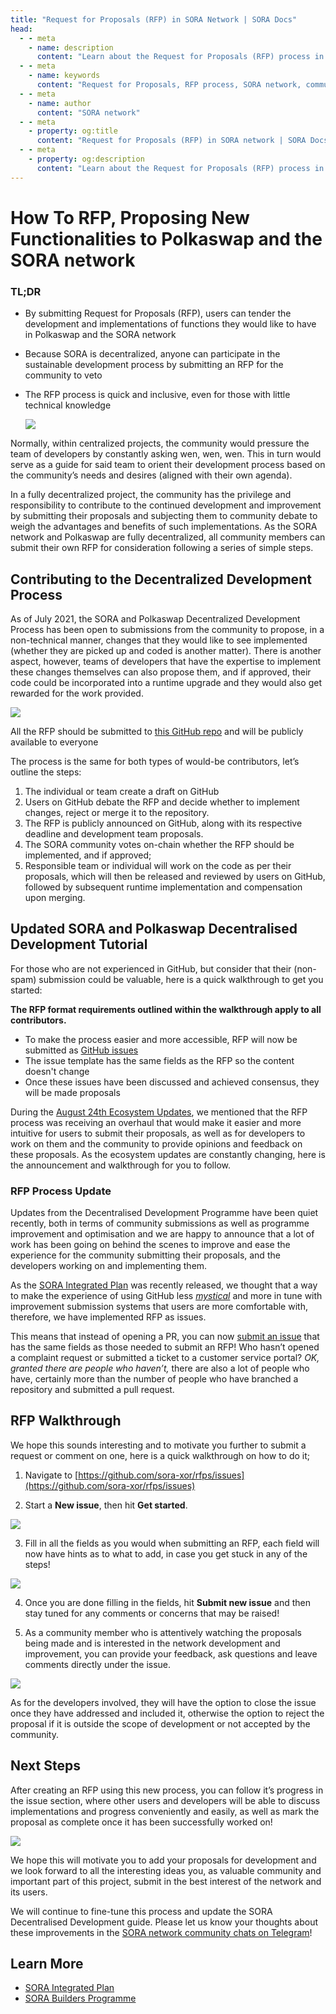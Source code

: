 ```yaml
---
title: "Request for Proposals (RFP) in SORA Network | SORA Docs"
head:
  - - meta
    - name: description
      content: "Learn about the Request for Proposals (RFP) process in the SORA network. Discover how the RFP system enables community members to propose and contribute to the development of the SORA ecosystem by submitting project proposals and collaborating with the SORA team."
  - - meta
    - name: keywords
      content: "Request for Proposals, RFP process, SORA network, community proposals, project collaboration development"
  - - meta
    - name: author
      content: "SORA network"
  - - meta
    - property: og:title
      content: "Request for Proposals (RFP) in SORA network | SORA Docs"
  - - meta
    - property: og:description
      content: "Learn about the Request for Proposals (RFP) process in the SORA network. Discover how the RFP system enables community members to propose and contribute to the development of the SORA ecosystem by submitting project proposals and collaborating with the SORA team."
---
```


# How To RFP, Proposing New Functionalities to Polkaswap and the SORA network

### TL;DR

- By submitting Request for Proposals (RFP), users can tender the development and implementations of functions they would like to have in Polkaswap and the SORA network
- Because SORA is decentralized, anyone can participate in the sustainable development process by submitting an RFP for the community to veto
- The RFP process is quick and inclusive, even for those with little
  technical knowledge

  ![](/.gitbook/assets/how-to-rfp.png)

Normally, within centralized projects, the community would pressure the team of developers by constantly asking wen, wen, wen. This in turn would serve as a guide for said team to orient their development process based on the community’s needs and desires (aligned with their own agenda).

In a fully decentralized project, the community has the privilege and responsibility to contribute to the continued development and improvement by submitting their proposals and subjecting them to community debate to weigh the advantages and benefits of such implementations. As the SORA network and Polkaswap are fully decentralized, all community members can submit their own RFP for consideration following a series of simple steps.

## Contributing to the Decentralized Development Process

As of July 2021, the SORA and Polkaswap Decentralized Development
Process has been open to submissions from the community to propose, in
a non-technical manner, changes that they would like to see
implemented (whether they are picked up and coded is another
matter). There is another aspect, however, teams of developers that
have the expertise to implement these changes themselves can also
propose them, and if approved, their code could be incorporated into a
runtime upgrade and they would also get rewarded for the work
provided.

![](/.gitbook/assets/SORADDP.png)

All the RFP should be submitted to [this GitHub repo](https://github.com/sora-xor/rfps) and will be publicly available to everyone

The process is the same for both types of would-be contributors, let’s outline the steps:

1. The individual or team create a draft on GitHub
2. Users on GitHub debate the RFP and decide whether to implement changes, reject or merge it to the repository.
3. The RFP is publicly announced on GitHub, along with its respective deadline and development team proposals.
4. The SORA community votes on-chain whether the RFP should be implemented, and if approved;
5. Responsible team or individual will work on the code as per their proposals, which will then be released and reviewed by users on GitHub, followed by subsequent runtime implementation and compensation upon merging.

## Updated SORA and Polkaswap Decentralised Development Tutorial

For those who are not experienced in GitHub, but consider that their (non-spam) submission could be valuable, here is a quick walkthrough to get you started:

**The RFP format requirements outlined within the walkthrough apply to all contributors.**

- To make the process easier and more accessible, RFP will now be submitted as [GitHub issues](https://docs.github.com/en/issues/tracking-your-work-with-issues/about-issues)
- The issue template has the same fields as the RFP so the content doesn't change
- Once these issues have been discussed and achieved consensus, they will be made proposals

During the [August 24th Ecosystem Updates](https://medium.com/sora-xor/august-24-2022-ecosystem-updates-for-sora-polkaswap-and-fearless-wallet-3bc949142e17), we mentioned that the RFP process was receiving an overhaul that would make it easier and more intuitive for users to submit their proposals, as well as for developers to work on them and the community to provide opinions and feedback on these proposals. As the ecosystem updates are constantly changing, here is the announcement and walkthrough for you to follow.

### RFP Process Update

Updates from the Decentralised Development Programme have been quiet recently, both in terms of community submissions as well as programme improvement and optimisation and we are happy to announce that a lot of work has been going on behind the scenes to improve and ease the experience for the community submitting their proposals, and the developers working on and implementing them.

As the [SORA Integrated Plan](https://sora.org/plan) was recently released, we thought that a way to make the experience of using GitHub less *[mystical](https://www.youtube.com/watch?v=Z0lufcRgZlA&list=RDZ0lufcRgZlA&index=1)* and more in tune with improvement submission systems that users are more comfortable with, therefore, we have implemented RFP as issues.

This means that instead of opening a PR, you can now [submit an issue](https://github.com/sora-xor/rfps/issues) that has the same fields as those needed to submit an RFP! Who hasn’t opened a complaint request or submitted a ticket to a customer service portal? *OK, granted there are people who haven’t,* there are also a lot of people who have, certainly more than the number of people who have branched a repository and submitted a pull request.

## RFP Walkthrough

We hope this sounds interesting and to motivate you further to submit a request or comment on one, here is a quick walkthrough on how to do it;

1. Navigate to [https://github.com/sora-xor/rfps/issues](https://github.com/sora-xor/rfps/issues)

2. Start a **New issue**, then hit **Get started**.

![](/.gitbook/assets/rfp-1.png)

3. Fill in all the fields as you would when submitting an RFP, each
   field will now have hints as to what to add, in case you get stuck in
   any of the steps!

![](/.gitbook/assets/rfp-2.png)

4. Once you are done filling in the fields, hit **Submit new issue** and then stay tuned for any comments or concerns that may be raised!

5. As a community member who is attentively watching the proposals
   being made and is interested in the network development and
   improvement, you can provide your feedback, ask questions and leave
   comments directly under the issue.

![](/.gitbook/assets/rfp-3.png)

As for the developers involved, they will have the option to close the issue once they have addressed and included it, otherwise the option to reject the proposal if it is outside the scope of development or not accepted by the community.

## Next Steps

After creating an RFP using this new process, you can follow it’s
progress in the issue section, where other users and developers will
be able to discuss implementations and progress conveniently and
easily, as well as mark the proposal as complete once it has been
successfully worked on!

![](/.gitbook/assets/rfp-4.png)

We hope this will motivate you to add your proposals for development and we look forward to all the interesting ideas you, as valuable community and important part of this project, submit in the best interest of the network and its users.

We will continue to fine-tune this process and update the SORA Decentralised Development guide. Please let us know your thoughts about these improvements in the [SORA network community chats on Telegram](https://t.me/sora_xor)!

## Learn More

- [SORA Integrated Plan](/integrated-plan)
- [SORA Builders Programme](/sora-builders)
